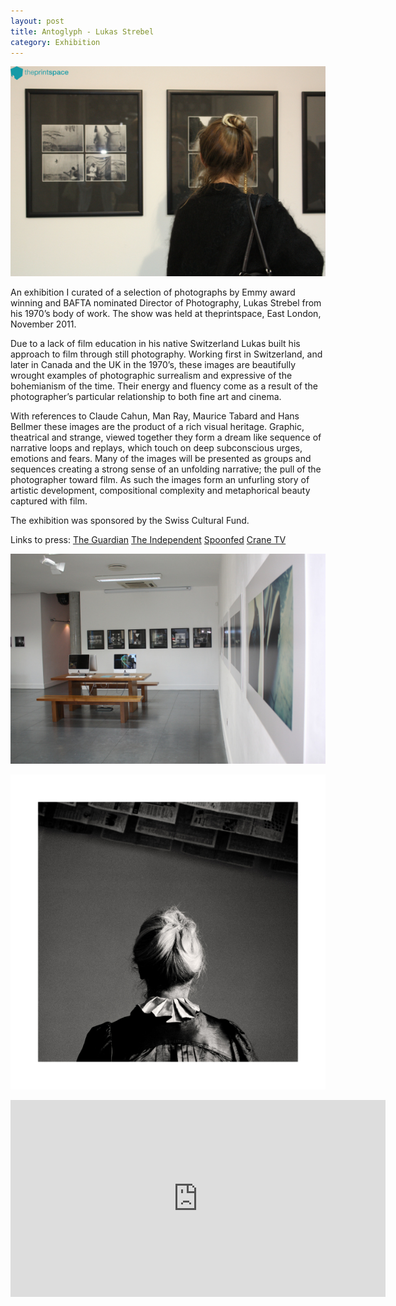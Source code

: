 ```yaml
---
layout: post
title: Antoglyph - Lukas Strebel
category: Exhibition
---
```


![11-30-11-1](/assets/img/11-30-11-1.jpg)

An exhibition I curated of a selection of photographs by Emmy award winning and BAFTA nominated Director of Photography, Lukas Strebel from his 1970’s body of work. The show was held at theprintspace, East London, November 2011.

Due to a lack of film education in his native Switzerland Lukas built his approach to film through still photography. Working first in Switzerland, and later in Canada and the UK in the 1970’s, these images are beautifully wrought examples of photographic surrealism and expressive of the bohemianism of the time. Their energy and fluency come as a result of the photographer’s particular relationship to both fine art and cinema.

With references to Claude Cahun, Man Ray, Maurice Tabard and Hans Bellmer these images are the product of a rich visual heritage. Graphic, theatrical and strange, viewed together they form a dream like sequence of narrative loops and replays, which touch on deep subconscious urges, emotions and fears. Many of the images will be presented as groups and sequences creating a strong sense of an unfolding narrative; the pull of the photographer toward film. As such the images form an unfurling story of artistic development, compositional complexity and metaphorical beauty captured with film.

The exhibition was sponsored by the Swiss Cultural Fund.

Links to press:
[The Guardian](http://www.guardian.co.uk/artanddesign/2011/dec/18/photographer-lukas-strebel-best-shot)
[The Independent](http://www.independent.co.uk/arts-entertainment/art/features/picture-preview-lukas-strebel-antoglyph-6266565.html)
[Spoonfed](http://www.spoonfed.co.uk/spooners/tom-699/photography-film-dali-zappa-an-interview-with-lukas-strebel-6174/)
[Crane TV](http://www.crane.tv/#video/v/211157094178-c10d3df8/Lukas-Strebel)

![11-30-11-2](/assets/img/11-30-11-2.jpg)

![11-30-11-3](/assets/img/11-30-11-3.jpg)

<iframe width="600" height="315" src="https://www.youtube.com/embed/T8k19qFeEe4" frameborder="0" allowfullscreen></iframe>
